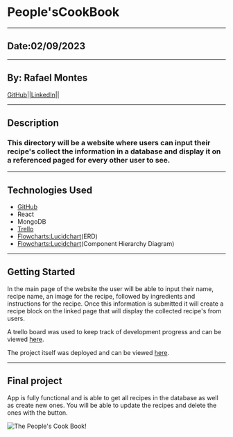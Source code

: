 # People'sCookBook
 
_______________________________________________________________________________________________________________________
## Date:02/09/2023
_______________________________________________________________________________________________________________________
## By: Rafael Montes
[GitHub](https://github.com/RafaelIgnacioMontes)||[LinkedIn](www.linkedin.com/in/rafael-montes-9040491a5)||
_______________________________________________________________________________________________________________________
## Description
### This directory will be a website where users can input their recipe's collect the information in a database and display it on a referenced paged for every other user to see. 
_______________________________________________________________________________________________________________________
## Technologies Used
- [GitHub](https://github.com/SEI-R-1-9/u2_lesson_ERD) 
- React
- MongoDB 
- [Trello](https://trello.com/b/7AUGTiss/recipe-board)
- [Flowcharts:Lucidchart](https://lucid.app/lucidchart/2456a307-c753-49a7-bfce-095dbc595263/edit?viewport_loc=-111%2C-253%2C2219%2C1116%2C0_0&invitationId=inv_cbe6c782-a76a-49a6-8a9f-e77ed4f7f53d)(ERD)
- [Flowcharts:Lucidchart](https://lucid.app/lucidchart/c7c954a9-dcc8-45c4-8cd3-8d55a3f90663/edit?viewport_loc=-405%2C-537%2C2219%2C1116%2C0_0&invitationId=inv_ae8d7560-6110-4b7b-b3d5-4cfd76d6316d)(Component Hierarchy Diagram)
_______________________________________________________________________________________________________________________
## Getting Started

In the main page of the website the user will be able to input their name, recipe name, an image for the recipe, followed by ingredients and instructions for the recipe. Once this information is submitted it will create a recipe block on the linked page that will display the collected recipe's from users. 

A trello board was used to keep track of development progress and can be viewed [here](https://trello.com/b/7AUGTiss/recipe-board).

The project itself was deployed and can be viewed [here](https://github.com/RafaelIgnacioMontes/People-s-CookBook).

_________________________________________________________________________________________________________________________
## Final project
App is fully functional and is able to get all recipes in the database as well as create new ones. You will be able to update the recipes and delete the ones with the button. 

![The People's Cook Book!](https://cdn.discordapp.com/attachments/1075524186853867702/1076200994863587338/Screenshot_from_2023-02-17_10-58-20.png)
